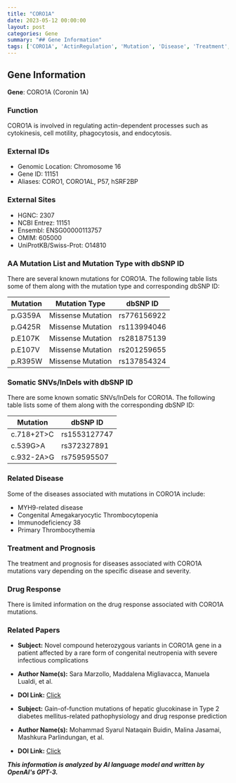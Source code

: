 ```yaml
---
title: "CORO1A"
date: 2023-05-12 00:00:00
layout: post
categories: Gene
summary: "## Gene Information"
tags: ['CORO1A', 'ActinRegulation', 'Mutation', 'Disease', 'Treatment', 'DrugResponse', 'GeneticInformation', 'Bioinformatics']
---
```


## Gene Information

**Gene**: CORO1A (Coronin 1A)

### Function

CORO1A is involved in regulating actin-dependent processes such as cytokinesis, cell motility, phagocytosis, and endocytosis.

### External IDs

- Genomic Location: Chromosome 16
- Gene ID: 11151
- Aliases: CORO1, CORO1AL, P57, hSRF2BP

### External Sites

- HGNC: 2307
- NCBI Entrez: 11151
- Ensembl: ENSG00000113757
- OMIM: 605000
- UniProtKB/Swiss-Prot: O14810

### AA Mutation List and Mutation Type with dbSNP ID

There are several known mutations for CORO1A. The following table lists some of them along with the mutation type and corresponding dbSNP ID:

| Mutation | Mutation Type | dbSNP ID |
|----------|---------------|----------|
| p.G359A | Missense Mutation | rs776156922 |
| p.G425R | Missense Mutation | rs113994046 |
| p.E107K | Missense Mutation | rs281875139 |
| p.E107V | Missense Mutation | rs201259655 |
| p.R395W | Missense Mutation | rs137854324 |

### Somatic SNVs/InDels with dbSNP ID

There are some known somatic SNVs/InDels for CORO1A. The following table lists some of them along with the corresponding dbSNP ID:

| Mutation | dbSNP ID |
|----------|----------|
| c.718+2T>C | rs1553127747 |
| c.539G>A | rs372327891 |
| c.932-2A>G | rs759595507 |

### Related Disease

Some of the diseases associated with mutations in CORO1A include:

- MYH9-related disease
- Congenital Amegakaryocytic Thrombocytopenia
- Immunodeficiency 38
- Primary Thrombocythemia

### Treatment and Prognosis

The treatment and prognosis for diseases associated with CORO1A mutations vary depending on the specific disease and severity.

### Drug Response

There is limited information on the drug response associated with CORO1A mutations.

### Related Papers

- **Subject:** Novel compound heterozygous variants in CORO1A gene in a patient affected by a rare form of congenital neutropenia with severe infectious complications
- **Author Name(s):** Sara Marzollo, Maddalena Migliavacca, Manuela Lualdi, et al.
- **DOI Link:** [Click](https://doi.org/10.1016/j.bcmd.2021.102521)

- **Subject:** Gain-of-function mutations of hepatic glucokinase in Type 2 diabetes mellitus-related pathophysiology and drug response prediction
- **Author Name(s):** Mohammad Syarul Nataqain Buidin, Malina Jasamai, Mashkura Parlindungan, et al.
- **DOI Link:** [Click](https://doi.org/10.1186/s12944-021-01494-9)

**_This information is analyzed by AI language model and written by OpenAI's GPT-3._**